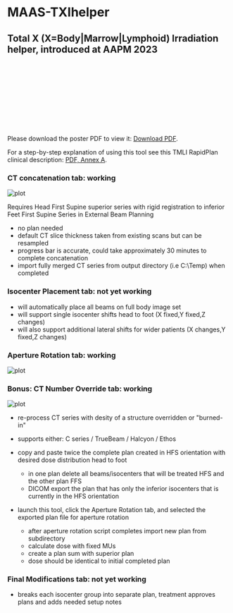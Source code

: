 # MAAS-TXIhelper

## Total X (X=Body|Marrow|Lymphoid) Irradiation helper, introduced at AAPM 2023
<object data="https://medicalaffairs.varian.com/download/AAPM2023_eposter_TXIHelper.pdf" type="application/pdf" width="700px" height="700px">
    <embed src="https://medicalaffairs.varian.com/download/AAPM2023_eposter_TXIHelper.pdf">
        <p>Please download the poster PDF to view it: <a href="https://medicalaffairs.varian.com/download/AAPM2023_eposter_TXIHelper.pdf">Download PDF</a>.</p>
        <p>For a step-by-step explanation of using this tool see this TMLI RapidPlan clinical description: <a href="https://medicalaffairs.varian.com/download/TMLI12GyVarianMedAffairs_ClinicalDescription.pdf">PDF, Annex A</a>.</p>
    </embed>
</object>

### CT concatenation tab: working
![plot](./CTconcat-screenshot.jpg)

Requires Head First Supine superior series with rigid registration to inferior Feet First Supine Series in External Beam Planning
- no plan needed
- default CT slice thickness taken from existing scans but can be resampled
- progress bar is accurate, could take approximately 30 minutes to complete concatenation
- import fully merged CT series from output directory (i.e C:\Temp) when completed

### Isocenter Placement tab: not yet working
- will automatically place all beams on full body image set
- will support single isocenter shifts head to foot (X fixed,Y fixed,Z changes)
- will also support additional lateral shifts for wider patients (X changes,Y fixed,Z changes)

### Aperture Rotation tab: working
![plot](./aperture-rotation-screenshot.jpg)

### Bonus: CT Number Override tab: working
![plot](CT-number-override-screenshot.jpg)
- re-process CT series with desity of a structure overridden or "burned-in"

- supports either: C series / TrueBeam / Halcyon / Ethos
- copy and paste twice the complete plan created in HFS orientation with desired dose distribution head to foot
    - in one plan delete all beams/isocenters that will be treated HFS and the other plan FFS
    - DICOM export the plan that has only the inferior isocenters that is currently in the HFS orientation
- launch this tool, click the Aperture Rotation tab, and selected the exported plan file for aperture rotation
    - after aperture rotation script completes import new plan from subdirectory
    - calculate dose with fixed MUs
    - create a plan sum with superior plan
    - dose should be identical to initial completed plan

### Final Modifications tab: not yet working
- breaks each isocenter group into separate plan, treatment approves plans and adds needed setup notes

